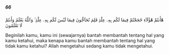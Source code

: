 ##### 66

<span class="ayah">هَٰٓأَنتُمْ هَٰٓؤُلَآءِ حَٰجَجْتُمْ فِيمَا لَكُم بِهِۦ عِلْمٌۭ فَلِمَ تُحَآجُّونَ فِيمَا لَيْسَ لَكُم بِهِۦ عِلْمٌۭ ۚ وَٱللَّهُ يَعْلَمُ وَأَنتُمْ لَا تَعْلَمُونَ</span>

<span class="ayah_translation">Beginilah kamu, kamu ini (sewajarnya) bantah membantah tentang hal yang kamu ketahui, maka kenapa kamu bantah membantah tentang hal yang tidak kamu ketahui? Allah mengetahui sedang kamu tidak mengetahui.</span>
